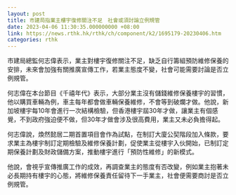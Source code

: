 ```yaml
---
layout: post
title: 市建局指業主樓宇復修關注不足　社會或須討論立例規管
date: 2023-04-06 11:30:35.000000000 +08:00
link: https://news.rthk.hk/rthk/ch/component/k2/1695179-20230406.htm
categories: rthk
---
```


市建局總監何志偉表示，業主對樓宇復修關注不足，缺乏自行籌組預防維修保養的安排，未來會加強有關推廣宣傳工作，若業主態度不變，社會可能需要討論是否立例規管。

何志偉在本台節目《千禧年代》表示，大部分業主沒有儲錢維修保養樓宇的習慣，他以購買車輛為例，車主每年都會做車輛保養維修，不會等到破爛才做。他說，新加坡樓宇每10年會進行一次結構檢驗，但香港樓宇屆30年才做，讓業主有個感覺，不到政府強迫便不做，但30年才做會涉及很高費用，業主又未必負擔得起。

何志偉說，煥然懿居二期首置項目會作為試點，在制訂大廈公契階段加入條款，要求業主為樓宇制訂定期檢驗及維修保養計劃，促使業主從樓宇入伙開始，已制訂定期保養計劃及財政儲備方案，推動樓宇進行「預防性維修」的新模式。

他說，會視乎宣傳推廣工作的成效，再調查業主的態度有否改變，例如業主抱著未必長期持有樓宇的心態，將維修保養責任留待下一手業主，社會便需要商討是否立例規管。
